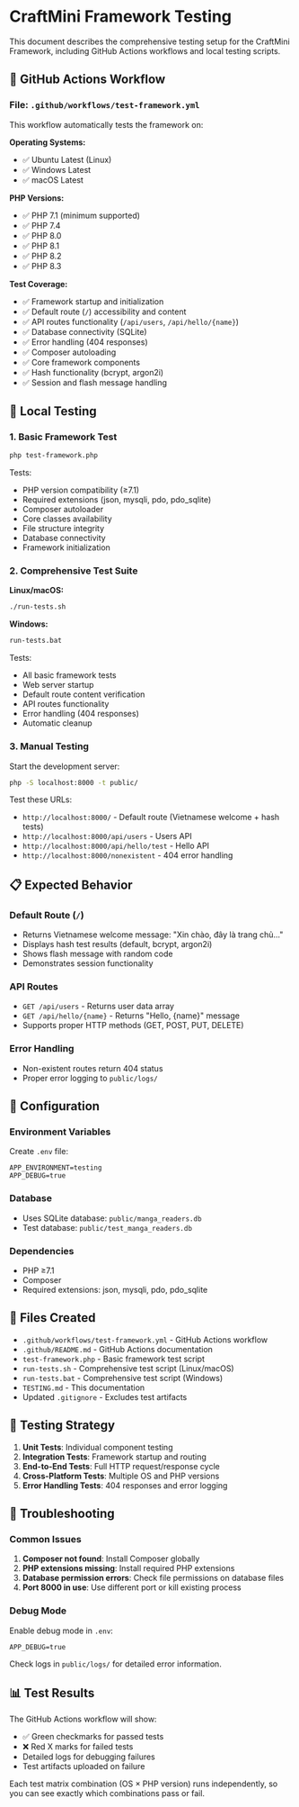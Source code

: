 # CraftMini Framework Testing

This document describes the comprehensive testing setup for the CraftMini Framework, including GitHub Actions workflows and local testing scripts.

## 🚀 GitHub Actions Workflow

### File: `.github/workflows/test-framework.yml`

This workflow automatically tests the framework on:

**Operating Systems:**
- ✅ Ubuntu Latest (Linux)
- ✅ Windows Latest  
- ✅ macOS Latest

**PHP Versions:**
- ✅ PHP 7.1 (minimum supported)
- ✅ PHP 7.4
- ✅ PHP 8.0
- ✅ PHP 8.1
- ✅ PHP 8.2
- ✅ PHP 8.3

**Test Coverage:**
- ✅ Framework startup and initialization
- ✅ Default route (`/`) accessibility and content
- ✅ API routes functionality (`/api/users`, `/api/hello/{name}`)
- ✅ Database connectivity (SQLite)
- ✅ Error handling (404 responses)
- ✅ Composer autoloading
- ✅ Core framework components
- ✅ Hash functionality (bcrypt, argon2i)
- ✅ Session and flash message handling

## 🧪 Local Testing

### 1. Basic Framework Test
```bash
php test-framework.php
```

Tests:
- PHP version compatibility (≥7.1)
- Required extensions (json, mysqli, pdo, pdo_sqlite)
- Composer autoloader
- Core classes availability
- File structure integrity
- Database connectivity
- Framework initialization

### 2. Comprehensive Test Suite

**Linux/macOS:**
```bash
./run-tests.sh
```

**Windows:**
```cmd
run-tests.bat
```

Tests:
- All basic framework tests
- Web server startup
- Default route content verification
- API routes functionality
- Error handling (404 responses)
- Automatic cleanup

### 3. Manual Testing

Start the development server:
```bash
php -S localhost:8000 -t public/
```

Test these URLs:
- `http://localhost:8000/` - Default route (Vietnamese welcome + hash tests)
- `http://localhost:8000/api/users` - Users API
- `http://localhost:8000/api/hello/test` - Hello API
- `http://localhost:8000/nonexistent` - 404 error handling

## 📋 Expected Behavior

### Default Route (`/`)
- Returns Vietnamese welcome message: "Xin chào, đây là trang chủ..."
- Displays hash test results (default, bcrypt, argon2i)
- Shows flash message with random code
- Demonstrates session functionality

### API Routes
- `GET /api/users` - Returns user data array
- `GET /api/hello/{name}` - Returns "Hello, {name}" message
- Supports proper HTTP methods (GET, POST, PUT, DELETE)

### Error Handling
- Non-existent routes return 404 status
- Proper error logging to `public/logs/`

## 🔧 Configuration

### Environment Variables
Create `.env` file:
```
APP_ENVIRONMENT=testing
APP_DEBUG=true
```

### Database
- Uses SQLite database: `public/manga_readers.db`
- Test database: `public/test_manga_readers.db`

### Dependencies
- PHP ≥7.1
- Composer
- Required extensions: json, mysqli, pdo, pdo_sqlite

## 📁 Files Created

- `.github/workflows/test-framework.yml` - GitHub Actions workflow
- `.github/README.md` - GitHub Actions documentation
- `test-framework.php` - Basic framework test script
- `run-tests.sh` - Comprehensive test script (Linux/macOS)
- `run-tests.bat` - Comprehensive test script (Windows)
- `TESTING.md` - This documentation
- Updated `.gitignore` - Excludes test artifacts

## 🎯 Testing Strategy

1. **Unit Tests**: Individual component testing
2. **Integration Tests**: Framework startup and routing
3. **End-to-End Tests**: Full HTTP request/response cycle
4. **Cross-Platform Tests**: Multiple OS and PHP versions
5. **Error Handling Tests**: 404 responses and error logging

## 🚨 Troubleshooting

### Common Issues

1. **Composer not found**: Install Composer globally
2. **PHP extensions missing**: Install required PHP extensions
3. **Database permission errors**: Check file permissions on database files
4. **Port 8000 in use**: Use different port or kill existing process

### Debug Mode

Enable debug mode in `.env`:
```
APP_DEBUG=true
```

Check logs in `public/logs/` for detailed error information.

## 📊 Test Results

The GitHub Actions workflow will show:
- ✅ Green checkmarks for passed tests
- ❌ Red X marks for failed tests
- Detailed logs for debugging failures
- Test artifacts uploaded on failure

Each test matrix combination (OS × PHP version) runs independently, so you can see exactly which combinations pass or fail.
